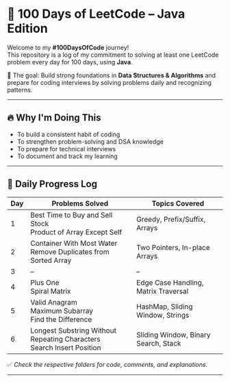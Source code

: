 # 💯 100 Days of LeetCode – Java Edition

Welcome to my **#100DaysOfCode** journey!  
This repository is a log of my commitment to solving at least one LeetCode problem every day for 100 days, using **Java**.

🧠 The goal: Build strong foundations in **Data Structures & Algorithms** and prepare for coding interviews by solving problems daily and recognizing patterns.

---

## 🔥 Why I'm Doing This

- To build a consistent habit of coding
- To strengthen problem-solving and DSA knowledge
- To prepare for technical interviews
- To document and track my learning

---

## 📅 Daily Progress Log

| Day | Problems Solved | Topics Covered |
|-----|------------------|----------------|
| 1   | Best Time to Buy and Sell Stock<br>Product of Array Except Self | Greedy, Prefix/Suffix, Arrays |
| 2   | Container With Most Water<br>Remove Duplicates from Sorted Array | Two Pointers, In-place Arrays |
| 3   | – | – |
| 4   | Plus One<br>Spiral Matrix | Edge Case Handling, Matrix Traversal |
| 5   | Valid Anagram<br>Maximum Subarray<br>Find the Difference | HashMap, Sliding Window, Strings |
| 6   | Longest Substring Without Repeating Characters<br>Search Insert Position | Sliding Window, Binary Search, Stack |

✅ *Check the respective folders for code, comments, and explanations.*

---



